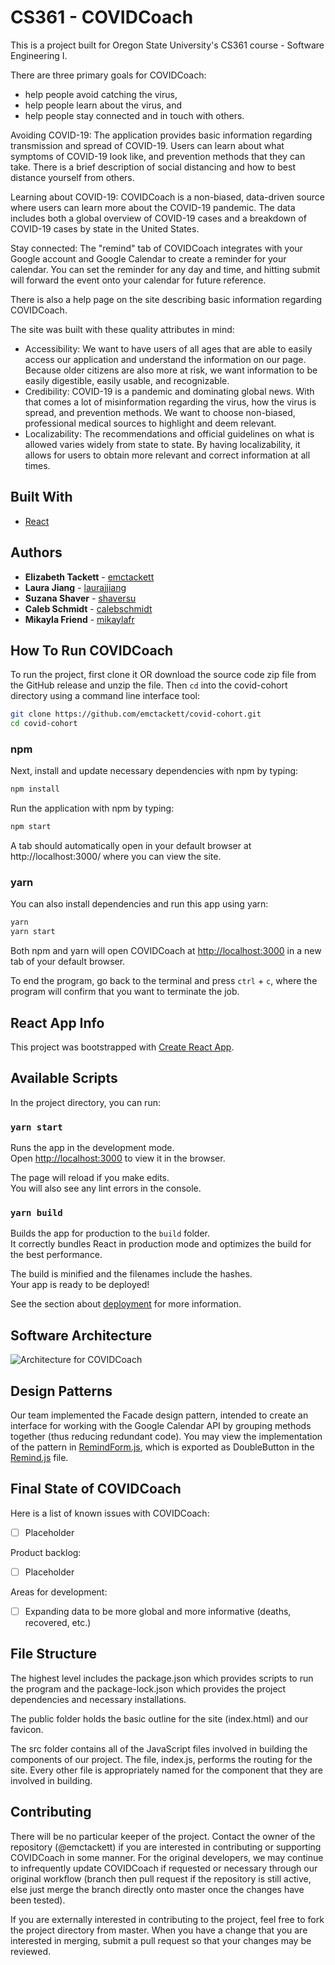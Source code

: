 # CS361 - COVIDCoach
This is a project built for Oregon State University's CS361 course - Software Engineering I.

There are three primary goals for COVIDCoach:
* help people avoid catching the virus,
* help people learn about the virus, and
* help people stay connected and in touch with others.  

Avoiding COVID-19: The application provides basic information regarding transmission and spread of COVID-19. Users can learn about what symptoms of COVID-19 look like, and prevention methods that they can take. There is a brief description of social distancing and how to best distance yourself from others. 

Learning about COVID-19: COVIDCoach is a non-biased, data-driven source where users can learn more about the COVID-19 pandemic. The data includes both a global overview of COVID-19 cases and a breakdown of COVID-19 cases by state in the United States. 

Stay connected: The "remind" tab of COVIDCoach integrates with your Google account and Google Calendar to create a reminder for your calendar. You can set the reminder for any day and time, and hitting submit will forward the event onto your calendar for future reference. 

There is also a help page on the site describing basic information regarding COVIDCoach. 

The site was built with these quality attributes in mind:
* Accessibility:
We want to have users of all ages that are able to easily access our application and understand the information on our page. Because older citizens are also more at risk, we want information to be easily digestible, easily usable, and recognizable. 
* Credibility:
COVID-19 is a pandemic and dominating global news. With that comes a lot of misinformation regarding the virus, how the virus is spread, and prevention methods. We want to choose non-biased, professional medical sources to highlight and deem relevant. 
* Localizability:
The recommendations and official guidelines on what is allowed varies widely from state to state. By having localizability, it allows for users to obtain more relevant and correct information at all times. 


## Built With
* [React](https://reactjs.org/)


## Authors
* **Elizabeth Tackett** - [emctackett](https://github.com/emctackett)
* **Laura Jiang** - [laurajjiang](https://github.com/laurajjiang)
* **Suzana Shaver** - [shaversu](https://github.com/shaversu)
* **Caleb Schmidt** - [calebschmidt](https://github.com/calebschmidt)
* **Mikayla Friend** - [mikaylafr](https://github.com/MikaylaFr)


## How To Run COVIDCoach
To run the project, first clone it OR download the source code zip file from the GitHub release and unzip the file. Then `cd` into the covid-cohort directory using a command line interface tool:
```bash
git clone https://github.com/emctackett/covid-cohort.git
cd covid-cohort
``` 

### npm

Next, install and update necessary dependencies with npm by typing:
```bash
npm install
```

Run the application with npm by typing:
```bash
npm start
```

A tab should automatically open in your default browser at http://localhost:3000/ where you can view the site.

### yarn

You can also install dependencies and run this app using yarn:
```bash
yarn
yarn start
```

Both npm and yarn will open COVIDCoach at [http://localhost:3000](http://localhost:3000) in a new tab of your default browser.

To end the program, go back to the terminal and press `ctrl` + `c`, where the program will confirm that you want to terminate the job.

## React App Info

This project was bootstrapped with [Create React App](https://github.com/facebook/create-react-app).

## Available Scripts

In the project directory, you can run:

### `yarn start`

Runs the app in the development mode.<br />
Open [http://localhost:3000](http://localhost:3000) to view it in the browser.

The page will reload if you make edits.<br />
You will also see any lint errors in the console.

### `yarn build`

Builds the app for production to the `build` folder.<br />
It correctly bundles React in production mode and optimizes the build for the best performance.

The build is minified and the filenames include the hashes.<br />
Your app is ready to be deployed!

See the section about [deployment](https://facebook.github.io/create-react-app/docs/deployment) for more information.

## Software Architecture
![Architecture for COVIDCoach](/public/architecture.jpg)


## Design Patterns
Our team implemented the Facade design pattern, intended to create an interface for working with the Google Calendar API by grouping methods together (thus reducing redundant code). You may view the implementation of the pattern in [RemindForm.js](https://github.com/emctackett/covid-cohort/blob/master/src/RemindForm.js), which is exported as DoubleButton in the [Remind.js](https://github.com/emctackett/covid-cohort/blob/master/src/Remind.js) file.


## Final State of COVIDCoach
Here is a list of known issues with COVIDCoach: 
- [ ] Placeholder

Product backlog: 
- [ ] Placeholder

Areas for development: 
- [ ] Expanding data to be more global and more informative (deaths, recovered, etc.)


## File Structure
The highest level includes the package.json which provides scripts to run the program and the package-lock.json which provides the project dependencies and necessary installations. 

The public folder holds the basic outline for the site (index.html) and our favicon. 

The src folder contains all of the JavaScript files involved in building the components of our project. The file, index.js, performs the routing for the site. Every other file is appropriately named for the component that they are involved in building.


## Contributing
There will be no particular keeper of the project. Contact the owner of the repository (@emctackett) if you are interested in contributing or supporting COVIDCoach in some manner. For the original developers, we may continue to infrequently update COVIDCoach if requested or necessary through our original workflow (branch then pull request if the repository is still active, else just merge the branch directly onto master once the changes have been tested).

If you are externally interested in contributing to the project, feel free to fork the project directory from master. When you have a change that you are interested in merging, submit a pull request so that your changes may be reviewed. 

